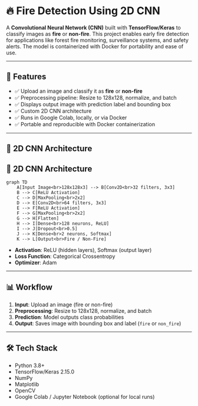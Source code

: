 # 🔥 Fire Detection Using 2D CNN

A **Convolutional Neural Network (CNN)** built with **TensorFlow/Keras** to classify images as **fire** or **non-fire**. This project enables early fire detection for applications like forest fire monitoring, surveillance systems, and safety alerts. The model is containerized with Docker for portability and ease of use.

---

## 📌 Features
- ✅ Upload an image and classify it as **fire** or **non-fire**
- ✅ Preprocessing pipeline: Resize to 128x128, normalize, and batch
- ✅ Displays output image with prediction label and bounding box
- ✅ Custom 2D CNN architecture
- ✅ Runs in Google Colab, locally, or via Docker
- ✅ Portable and reproducible with Docker containerization

---

## 🧠 2D CNN Architecture
## 🧠 2D CNN Architecture
```mermaid
graph TD
    A[Input Image<br>128x128x3] --> B[Conv2D<br>32 filters, 3x3]
    B --> C[ReLU Activation]
    C --> D[MaxPooling<br>2x2]
    D --> E[Conv2D<br>64 filters, 3x3]
    E --> F[ReLU Activation]
    F --> G[MaxPooling<br>2x2]
    G --> H[Flatten]
    H --> I[Dense<br>128 neurons, ReLU]
    I --> J[Dropout<br>0.5]
    J --> K[Dense<br>2 neurons, Softmax]
    K --> L[Output<br>Fire / Non-Fire]
```
- **Activation**: ReLU (hidden layers), Softmax (output layer)
- **Loss Function**: Categorical Crossentropy
- **Optimizer**: Adam

---

## 📊 Workflow
1. **Input**: Upload an image (fire or non-fire)
2. **Preprocessing**: Resize to 128x128, normalize, and batch
3. **Prediction**: Model outputs class probabilities
4. **Output**: Saves image with bounding box and label (`fire` or `non_fire`)

---

## 🛠️ Tech Stack
- Python 3.8+
- TensorFlow/Keras 2.15.0
- NumPy
- Matplotlib
- OpenCV
- Google Colab / Jupyter Notebook (optional for local runs)



